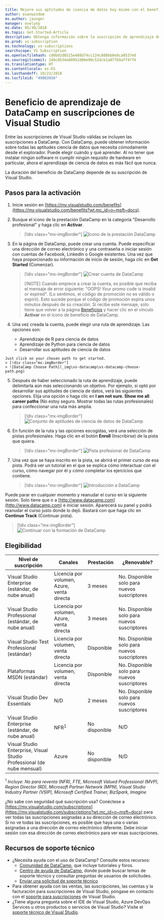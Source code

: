 ```yaml
---
title: Mejore sus aptitudes de ciencia de datos hoy mismo con el beneficio de DataCamp en las suscripciones de Visual Studio seleccionadas. | Microsoft Docs
author: evanwindom
ms.author: jaunger
manager: evelynp
ms.date: 05/30/2018
ms.topic: Get-Started-Article
description: Obtenga información sobre la suscripción de aprendizaje de DataCamp incluida en la suscripción de Visual Studio seleccionada.
ms.prod: vs-subscription
ms.technology: vs-subscriptions
searchscope: VS Subscription
ms.openlocfilehash: cd0b92d8515e488d74cc124c888bb0e8ca9537e6
ms.sourcegitcommit: 240c8b34e80952d00e90c52dcb1a077b9aff47f6
ms.translationtype: HT
ms.contentlocale: es-ES
ms.lasthandoff: 10/23/2018
ms.locfileid: "49863916"
---
```

# <a name="the-datacamp-training-benefit-in-visual-studio-subscriptions"></a>Beneficio de aprendizaje de DataCamp en suscripciones de Visual Studio

Entre las suscripciones de Visual Studio válidas se incluyen las suscripciones a DataCamp.  Con DataCamp, puede obtener información sobre todas las aptitudes ciencia de datos que necesita cómodamente desde el explorador. Puede elegir cuándo y qué aprender. Al no tener que instalar ningún software ni cumplir ningún requisito de hardware en particular, ahora el aprendizaje de ciencia de datos es más fácil que nunca.

La duración del beneficio de DataCamp depende de su suscripción de Visual Studio.

## <a name="activation-steps"></a>Pasos para la activación

1. Inicie sesión en [https://my.visualstudio.com/benefits](https://my.visualstudio.com/benefits?wt.mc_id=o~msft~docs).

2. Busque el icono de la prestación DataCamp en la categoría "Desarrollo profesional" y haga clic en **Activar**.
   > [!div class="mx-imgBorder"]
   > ![Icono de la prestación DataCamp](_img/vs-datacamp/vs-datacamp-tile-2.png)

3. En la página de DataCamp, puede crear una cuenta.  Puede especificar una dirección de correo electrónico y una contraseña o iniciar sesión con cuentas de Facebook, LinkedIn o Google existentes.  Una vez que haya proporcionado su información de inicio de sesión, haga clic en **Get Started** (Comenzar).
   > [!div class="mx-imgBorder"]
   > ![Crear cuenta de DataCamp](_img/vs-datacamp/vs-datacamp-create-account.png)
   > 
   > [!NOTE]
   > Cuando empiece a crear la cuenta, es posible que reciba el mensaje de error siguiente: "OOPS!  Your promo code is invalid or expired". (Lo sentimos, el código de promoción no es válido o expiró).  Esto sucede porque el código de promoción expira unos minutos después de su creación.  Si recibe este mensaje, solo tiene que volver a la página [Beneficios](https://my.visualstudio.com/benefits) y hacer clic en el vínculo **Activar** en el icono de beneficio de DataCamp.

4. Una vez creada la cuenta, puede elegir una ruta de aprendizaje.  Las opciones son:
    - Aprendizaje de R para ciencia de datos
    - Aprendizaje de Python para ciencia de datos
    - Desarrollar sus aptitudes de ciencia de datos


~~~
Just click on your chosen path to get started.
> [!div class="mx-imgBorder"]
> ![DataCamp Choose Path](_img\vs-datacamp\vs-datacamp-choose-path.png)
~~~

5. Después de haber seleccionado la ruta de aprendizaje, puede delimitarla aún más seleccionando un objetivo.  Por ejemplo, si optó por desarrollar sus aptitudes de ciencia de datos, verá las siguientes opciones. Elija una opción o haga clic en **I am not sure.  Show me all career paths** (No estoy seguro. Mostrar todas las rutas profesionales) para confeccionar una ruta más amplia.
   > [!div class="mx-imgBorder"]
   > ![Conjunto de aptitudes de ciencia de datos de DataCamp](_img/vs-datacamp/vs-datacamp-datascience.png)


6. En función de la ruta y las opciones escogidas, verá una selección de pistas profesionales.  Haga clic en el botón **Enroll** (Inscribirse) de la pista que quiera.
   > [!div class="mx-imgBorder"]
   > ![Pista profesional de DataCamp](_img/vs-datacamp/vs-datacamp-all-tracks.png)

7. Una vez que se haya inscrito en la pista, se abrirá el primer curso de esa pista.  Podrá ver un tutorial en el que se explica cómo interactuar con el curso, cómo navegar por él y cómo completar los ejercicios que contiene.

   > [!div class="mx-imgBorder"]
   > ![Introducción a DataCamp](_img/vs-datacamp/vs-datacamp-getting-started.png)

Puede parar en cualquier momento y reanudar el curso en la siguiente sesión.  Solo tiene que ir a [http://www.datacamp.com](http://www.datacamp.com) e iniciar sesión.  Aparecerá su panel y podrá reanudar el curso justo donde lo dejó. Bastará con que haga clic en **Continue Track** (Continuar pista).

> [!div class="mx-imgBorder"]   
> ![Continuar con la formación de DataCamp](_img/vs-datacamp/vs-datacamp-continue-training.png)

## <a name="eligibility"></a>Elegibilidad

| Nivel de suscripción                                                 |     Canales                                            | Prestación                                                          | ¿Renovable?    |
|--------------------------------------------------------------------|---------------------------------------------------------|------------------------------------------------------------------|---------------|
| Visual Studio Enterprise (estándar, de nube anual)   | Licencia por volumen, Azure, venta directa | 3 meses       |  No.  Disponible solo para nuevos suscriptores          |
| Visual Studio Professional (estándar, de nube anual) | Licencia por volumen, Azure, venta directa                                       | 3 meses                                                            |  No.  Disponible solo para nuevos suscriptores           |
| Visual Studio Test Professional (estándar)                         | Licencia por volumen, venta directa                                              | Disponible                                             |  No.  Disponible solo para nuevos suscriptores           |
| Plataformas MSDN (estándar)                                          | Licencia por volumen, venta directa                                              | Disponible                                              |  No.  Disponible solo para nuevos suscriptores           |
| Visual Studio Dev Essentials | N/D  | 2 meses | No. Disponible solo para nuevos suscriptores |
| Visual Studio Enterprise (estándar, de nube anual)  | NFR<sup>1</sup> |No disponible  | N/D |
| Visual Studio Enterprise, Visual Studio Professional (de nube mensual) | Azure | No disponible | N/D |



<sup>1</sup> *Incluye: No para reventa (NFR), FTE, Microsoft Valued Professional (MVP), Region Director (RD), Microsoft Partner Network (MPN), Visual Studio Industry Partner (VSIP), Microsoft Certified Trainer, BizSpark, Imagine*



¿No sabe con seguridad qué suscripción usa?  Conéctese a [https://my.visualstudio.com/subscriptions](https://my.visualstudio.com/subscriptions?wt.mc_id=o~msft~docs) para ver todas las suscripciones asignadas a su dirección de correo electrónico. Si no ve todas las suscripciones, es posible que haya una o varias asignadas a una dirección de correo electrónico diferente.  Debe iniciar sesión con esa dirección de correo electrónico para ver esas suscripciones.


## <a name="support-resources"></a>Recursos de soporte técnico
-  ¿Necesita ayuda con el uso de DataCamp?  Consulte estos recursos:
    - [Comunidad de DataCamp](https://www.datacamp.com/community/tutorials), que incluye tutoriales y foros.
    - [Centro de ayuda de DataCamp](https://support.datacamp.com/hc), donde puede buscar temas de soporte técnico y consultar preguntas de usuarios de solicitudes.
    - [Enviar una solicitud de soporte técnico](https://support.datacamp.com/hc/requests/new)
-  Para obtener ayuda con las ventas, las suscripciones, las cuentas y la facturación para suscripciones de Visual Studio, póngase en contacto con el [soporte para suscripciones](https://visualstudio.microsoft.com/subscriptions/support/) de Visual Studio.
-  ¿Tiene alguna pregunta sobre el IDE de Visual Studio, Azure DevOps Services u otros productos o servicios de Visual Studio?  Visite el [soporte técnico de Visual Studio](https://visualstudio.microsoft.com/support/).
